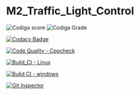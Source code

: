 # M2_Traffic_Light_Control
![Codiga score](https://api.codiga.io/project/32886/score/svg)
![Codiga Grade](https://api.codiga.io/project/32886/status/svg)

[![Codacy Badge](https://app.codacy.com/project/badge/Grade/e0bb17f007e345339471fe03a90a78c7)](https://www.codacy.com/gh/Bhargavi239/M2_Traffic_Light_Control/dashboard?utm_source=github.com&amp;utm_medium=referral&amp;utm_content=Bhargavi239/M2_Traffic_Light_Control&amp;utm_campaign=Badge_Grade)

[![Code Quality - Cppcheck](https://github.com/Bhargavi239/M2_Traffic_Light_Control/actions/workflows/c-cpp.yml/badge.svg)](https://github.com/Bhargavi239/M2_Traffic_Light_Control/actions/workflows/c-cpp.yml)

[![Build_CI - Linux](https://github.com/Bhargavi239/M2_Traffic_Light_Control/actions/workflows/linux.yml/badge.svg)](https://github.com/Bhargavi239/M2_Traffic_Light_Control/actions/workflows/linux.yml)

[![Bulid CI - windows](https://github.com/Bhargavi239/M2_Traffic_Light_Control/actions/workflows/windows.yml/badge.svg)](https://github.com/Bhargavi239/M2_Traffic_Light_Control/actions/workflows/windows.yml)

[![Git Inspector](https://github.com/Bhargavi239/M2_Traffic_Light_Control/actions/workflows/GitInspector.yml/badge.svg)](https://github.com/Bhargavi239/M2_Traffic_Light_Control/actions/workflows/GitInspector.yml)

